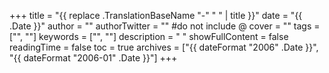 +++
title = "{{ replace .TranslationBaseName "-" " " | title }}"
date = "{{ .Date }}"
author = ""
authorTwitter = "" #do not include @
cover = ""
tags = ["", ""]
keywords = ["", ""]
description = " "
showFullContent = false
readingTime = false
toc = true
archives = ["{{ dateFormat "2006" .Date }}", "{{ dateFormat "2006-01" .Date }}"]
+++
